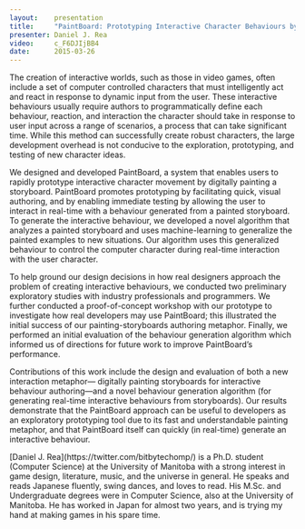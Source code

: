 ```yaml
---
layout:    presentation
title:     "PaintBoard: Prototyping Interactive Character Behaviours by Painting Storyboards"
presenter: Daniel J. Rea
video:     c_F6DJIjBB4
date:      2015-03-26
---
```


<div id="abstract">
The creation of interactive worlds, such as those in video games, often include a set of computer controlled characters that must intelligently act and react in response to dynamic input from the user. These interactive behaviours usually require authors to programmatically define each behaviour, reaction, and interaction the character should take in response to user input across a range of scenarios, a process that can take significant time. While this method can successfully create robust characters, the large development overhead is not conducive to the exploration, prototyping, and testing of new character ideas.

We designed and developed PaintBoard, a system that enables users to rapidly prototype interactive character movement by digitally painting a storyboard. PaintBoard promotes prototyping by facilitating quick, visual authoring, and by enabling immediate testing by allowing the user to interact in real-time with a behaviour generated from a painted storyboard. To generate the interactive behaviour, we developed a novel algorithm that analyzes a painted storyboard and uses machine-learning to generalize the painted examples to new situations. Our algorithm uses this generalized behaviour to control the computer character during real-time interaction with the user character.

To help ground our design decisions in how real designers approach the problem of creating interactive behaviours, we conducted two preliminary exploratory studies with industry professionals and programmers. We further conducted a proof-of-concept workshop with our prototype to investigate how real developers may use PaintBoard; this illustrated the initial success of our painting-storyboards authoring metaphor. Finally, we performed an initial evaluation of the behaviour generation algorithm which informed us of directions for future work to improve PaintBoard’s performance.

Contributions of this work include the design and evaluation of both a new interaction metaphor— digitally painting storyboards for interactive behaviour authoring—and a novel behaviour generation algorithm (for generating real-time interactive behaviours from storyboards). Our results demonstrate that the PaintBoard approach can be useful to developers as an exploratory prototyping tool due to its fast and understandable painting metaphor, and that PaintBoard itself can quickly (in real-time) generate an interactive behaviour.
</div>

<div id="bio">
[Daniel J. Rea](https://twitter.com/bitbytechomp/) is a Ph.D. student (Computer Science) at the University of Manitoba with a strong interest in game design, literature, music, and the universe in general. He speaks and reads Japanese fluently, swing dances, and loves to read. His M.Sc. and Undergraduate degrees were in Computer Science, also at the University of Manitoba. He has worked in Japan for almost two years, and is trying my hand at making games in his spare time.
</div>
